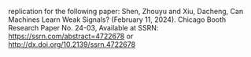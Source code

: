 replication for the following paper:
Shen, Zhouyu and Xiu, Dacheng, Can Machines Learn Weak Signals? (February 11, 2024). Chicago Booth Research Paper No. 24-03, Available at SSRN: https://ssrn.com/abstract=4722678 or http://dx.doi.org/10.2139/ssrn.4722678
